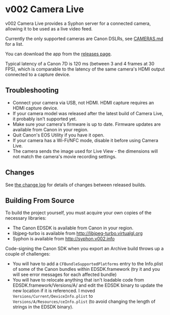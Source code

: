 v002 Camera Live
================

v002 Camera Live provides a Syphon server for a connected camera, allowing it to be used as a live video feed.

Currently the only supported cameras are Canon DSLRs, see [CAMERAS.md](https://github.com/v002/v002-Camera-Live/blob/master/CAMERAS.md) for a list.

You can download the app from the [releases page](https://github.com/v002/v002-Camera-Live/releases).

Typical latency of a Canon 7D is 120 ms (between 3 and 4 frames at 30 FPS), which is comparable to the latency of the same camera's HDMI output connected to a capture device.

Troubleshooting
---------------

- Connect your camera via USB, not HDMI. HDMI capture requires an HDMI capture device.
- If your camera model was released after the latest build of Camera Live, it probably isn't supported yet.
- Make sure your camera's firmware is up to date. Firmware updates are available from Canon in your region. 
- Quit Canon's EOS Utility if you have it open.
- If your camera has a Wi-Fi/NFC mode, disable it before using Camera Live.
- The camera sends the image used for Live View - the dimensions will not match the camera's movie recording settings.

Changes
-------

See [the change log](https://github.com/v002/v002-Camera-Live/blob/master/CHANGES.md) for details of changes between released builds.

Building From Source
--------------------

To build the project yourself, you must acquire your own copies of the necessary libraries:

 - The Canon EDSDK is available from Canon in your region.
 - libjpeg-turbo is available from http://libjpeg-turbo.virtualgl.org
 - Syphon is available from http://syphon.v002.info

Code-signing the Canon SDK when you export an Archive build throws up a couple of challenges:

 - You will have to add a ````CFBundleSupportedPlatforms```` entry to the Info.plist of some of the Canon bundles within EDSDK.framework (try it and you will see error messages for each affected bundle)
 - You will have to relocate anything that isn't loadable code from EDSDK.framework/Versions/A/ and edit the EDSDK binary to update the new location if it is referenced. I moved ````Versions/Current/DeviceInfo.plist```` to ````Versions/A/Resources/ceInfo.plist```` (to avoid changing the length of strings in the EDSDK binary).
